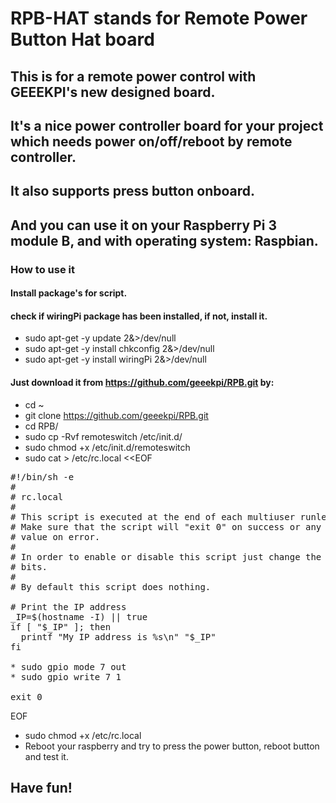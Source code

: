 # RPB-HAT stands for Remote Power Button Hat board
## This is for a remote power control with GEEEKPI's new designed board.
## It's a nice power controller board for your project which needs power on/off/reboot by remote controller.
## It also supports press button onboard.
## And you can use it on your Raspberry Pi 3 module B, and with operating system: Raspbian.
### How to use it ###
#### Install package's for script. 
#### check if wiringPi package has been installed, if not, install it.
* sudo apt-get -y update 2&>/dev/null
* sudo apt-get -y install chkconfig  2&>/dev/null
* sudo apt-get -y install wiringPi   2&>/dev/null
#### Just download it from https://github.com/geeekpi/RPB.git by:
* cd ~
* git clone https://github.com/geeekpi/RPB.git
* cd RPB/
* sudo cp -Rvf remoteswitch /etc/init.d/
* sudo chmod +x /etc/init.d/remoteswitch
* sudo cat > /etc/rc.local <<EOF
<pre>
#!/bin/sh -e
#
# rc.local
#
# This script is executed at the end of each multiuser runlevel.
# Make sure that the script will "exit 0" on success or any other
# value on error.
#
# In order to enable or disable this script just change the execution
# bits.
#
# By default this script does nothing.

# Print the IP address
_IP=$(hostname -I) || true
if [ "$_IP" ]; then
  printf "My IP address is %s\n" "$_IP"
fi

* sudo gpio mode 7 out
* sudo gpio write 7 1

exit 0
</pre>
EOF
* sudo chmod +x /etc/rc.local
* Reboot your raspberry and try to press the power button, reboot button and test it.
## Have fun!
